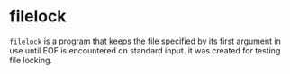 filelock
========

`filelock` is a program that keeps the file specified by its first argument in use until EOF is encountered on standard input.
it was created for testing file locking.

